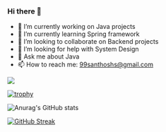 ### Hi there 👋
- 🔭 I’m currently working on Java projects
- 🌱 I’m currently learning Spring framework
- 👯 I’m looking to collaborate on Backend projects
- 🤔 I’m looking for help with System Design
- 💬 Ask me about Java
- 📫 How to reach me: 99santhoshs@gmail.com

![](https://komarev.com/ghpvc/?username=Santhosh-1997&color=green)

[![trophy](https://github-profile-trophy.vercel.app/?username=Santhosh-1997)](https://github.com/ryo-ma/github-profile-trophy)

![Anurag's GitHub stats](https://github-readme-stats.vercel.app/api?username=Santhosh-1997&show_icons=true)

[![GitHub Streak](https://github-readme-streak-stats.herokuapp.com/?user=Santhosh-1997)](https://git.io/streak-stats)


<!--
**Santhosh-1997/Santhosh-1997** is a ✨ _special_ ✨ repository because its `README.md` (this file) appears on your GitHub profile.

Here are some ideas to get you started:

- 🔭 I’m currently working on Java projects
- 🌱 I’m currently learning Spring framework
- 👯 I’m looking to collaborate on Backend projects
- 🤔 I’m looking for help with System Design
- 💬 Ask me about Java
- 📫 How to reach me: 99santhoshs@gmail.com
- 😄 Pronouns: ...
- ⚡ Fun fact: 
-->
